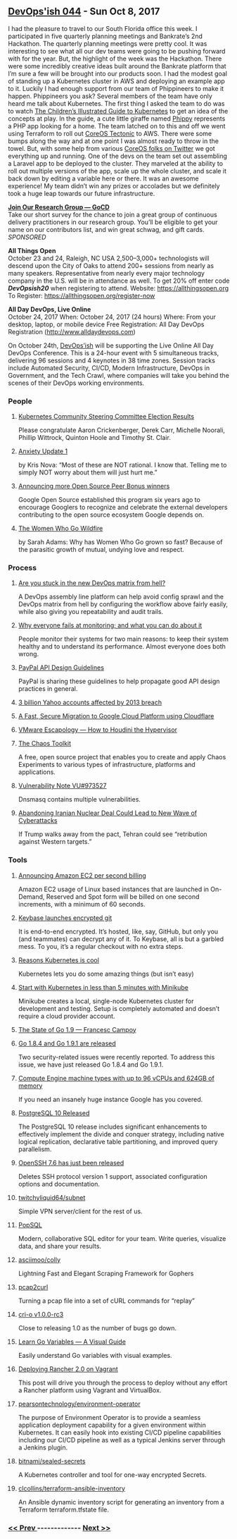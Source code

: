 ## [DevOps'ish 044](https://devopsish.com/044) - Sun Oct 8, 2017

I had the pleasure to travel to our South Florida office this week. I participated in five quarterly planning meetings and Bankrate’s 2nd Hackathon. The quarterly planning meetings were pretty cool. It was interesting to see what all our dev teams were going to be pushing forward with for the year. But, the highlight of the week was the Hackathon. There were some incredibly creative ideas built around the Bankrate platform that I’m sure a few will be brought into our products soon. I had the modest goal of standing up a Kubernetes cluster in AWS and deploying an example app to it. Luckily I had enough support from our team of Phippineers to make it happen. Phippineers you ask? Several members of the team have only heard me talk about Kubernetes. The first thing I asked the team to do was to watch <a href="https://kubernetes.io/blog/2016/06/illustrated-childrens-guide-to-kubernetes/">The Children’s Illustrated Guide to Kubernetes</a> to get an idea of the concepts at play. In the guide, a cute little giraffe named <a href="https://deis.com/phippy/">Phippy</a> represents a PHP app looking for a home. The team latched on to this and off we went using Terraform to roll out <a href="https://coreos.com/tectonic">CoreOS Tectonic</a> to AWS. There were some bumps along the way and at one point I was almost ready to throw in the towel. But, with some help from various <a href="https://twitter.com/ChrisShort/status/915643979470970880">CoreOS folks on Twitter</a> we got everything up and running. One of the devs on the team set out assembling a Laravel app to be deployed to the cluster. They marveled at the ability to roll out multiple versions of the app, scale up the whole cluster, and scale it back down by editing a variable here or there. It was an awesome experience! My team didn’t win any prizes or accolades but we definitely took a huge leap towards our future infrastructure.

<a href="https://docs.google.com/forms/d/e/1FAIpQLSdsxfQbVbuVVRizNaDmD1_6nyyG5WNn4pKtfHElzO9kblnz5Q/viewform"><strong>Join Our Research Group — GoCD</strong></a><br/>Take our short survey for the chance to join a great group of continuous delivery practitioners in our research group. You’ll be eligible to get your name on our contributors list, and win great schwag, and gift cards. <em>SPONSORED</em>

<strong>All Things Open</strong><br/>October 23 and 24, Raleigh, NC USA
2,500–3,000+ technologists will descend upon the City of Oaks to attend 200+ sessions from nearly as many speakers. Representative from nearly every major technology company in the U.S. will be in attendance as well.
To get 20% off enter code <strong><em>DevOpsish20</em></strong> when registering to attend.
Website: <a href="https://allthingsopen.org">https://allthingsopen.org</a>
To Register: <a href="https://allthingsopen.org/register-now">https://allthingsopen.org/register-now</a>

<strong>All Day DevOps, Live Online</strong><br/>October 24, 2017
When: October 24, 2017 (24 hours)
Where: From your desktop, laptop, or mobile device
Free Registration: All Day DevOps Registration (<a href="http://www.alldaydevops.com">http://www.alldaydevops.com</a>)

On October 24th, <a href="https://devopsish.com/">DevOps’ish</a> will be supporting the Live Online All Day DevOps Conference. This is a 24-hour event with 5 simultaneous tracks, delivering 96 sessions and 4 keynotes in 38 time zones. Session tracks include Automated Security, CI/CD, Modern Infrastructure, DevOps in Government, and the Tech Crawl, where companies will take you behind the scenes of their DevOps working environments.

### People

1. [Kubernetes Community Steering Committee Election Results](https://kubernetes.io/blog/2017/10/kubernetes-community-steering-committee-election-results/)

     Please congratulate Aaron Crickenberger, Derek Carr, Michelle Noorali, Phillip Wittrock, Quinton Hoole and Timothy St. Clair.
1. [Anxiety Update 1](https://becomingkris.com/anxiety-update-1/)

    by Kris Nova: “Most of these are NOT rational. I know that. Telling me to simply NOT worry about them will just hurt me.”
1. [Announcing more Open Source Peer Bonus winners](https://opensource.googleblog.com/2017/10/more-open-source-peer-bonus-winners.html)

     Google Open Source established this program six years ago to encourage Googlers to recognize and celebrate the external developers contributing to the open source ecosystem Google depends on.
1. [The Women Who Go Wildfire](https://code.likeagirl.io/the-women-who-go-widlfire-faf53d989d14)

    by Sarah Adams: Why has Women Who Go grown so fast? Because of the parasitic growth of mutual, undying love and respect.
### Process

1. [Are you stuck in the new DevOps matrix from hell?](http://sdtimes.com/stuck-new-devops-matrix-hell/)

    A DevOps assembly line platform can help avoid config sprawl and the DevOps matrix from hell by configuring the workflow above fairly easily, while also giving you repeatability and audit trails.
1. [Why everyone fails at monitoring; and what you can do about it](http://codearcana.com/posts/2017/10/05/why-everyone-fails-at-monitoring-and-what-you-can-do-about-it.html)

     People monitor their systems for two main reasons: to keep their system healthy and to understand its performance. Almost everyone does both wrong.
1. [PayPal API Design Guidelines](https://github.com/paypal/api-standards/blob/master/api-style-guide.md)

     PayPal is sharing these guidelines to help propagate good API design practices in general.
1. [3 billion Yahoo accounts affected by 2013 breach](https://nakedsecurity.sophos.com/2017/10/04/3-billion-yahoo-accounts-affected-by-2013-breach/)

    
1. [A Fast, Secure Migration to Google Cloud Platform using Cloudflare](https://blog.cloudflare.com/a-fast-secure-migration-to-google-cloud-platform-using-cloudflare/)

    
1. [VMware Escapology — How to Houdini the Hypervisor](https://www.zerodayinitiative.com/blog/2017/10/04/vmware-escapology-how-to-houdini-the-hypervisor)

    
1. [The Chaos Toolkit](http://chaostoolkit.org/)

     A free, open source project that enables you to create and apply Chaos Experiments to various types of infrastructure, platforms and applications.
1. [Vulnerability Note VU#973527](http://www.kb.cert.org/vuls/id/973527)

     Dnsmasq contains multiple vulnerabilities.
1. [Abandoning Iranian Nuclear Deal Could Lead to New Wave of Cyberattacks](http://foreignpolicy.com/2017/10/02/abandoning-iranian-nuclear-deal-could-lead-to-new-wave-of-cyberattacks/)

     If Trump walks away from the pact, Tehran could see “retribution against Western targets.”
### Tools

1. [Announcing Amazon EC2 per second billing](https://aws.amazon.com/about-aws/whats-new/2017/10/announcing-amazon-ec2-per-second-billing/)

     Amazon EC2 usage of Linux based instances that are launched in On-Demand, Reserved and Spot form will be billed on one second increments, with a minimum of 60 seconds.
1. [Keybase launches encrypted git](https://keybase.io/blog/encrypted-git-for-everyone)

     It is end-to-end encrypted. It’s hosted, like, say, GitHub, but only you (and teammates) can decrypt any of it. To Keybase, all is but a garbled mess. To you, it’s a regular checkout with no extra steps.
1. [Reasons Kubernetes is cool](https://jvns.ca/blog/2017/10/05/reasons-kubernetes-is-cool/)

     Kubernetes lets you do some amazing things (but isn’t easy)
1. [Start with Kubernetes in less than 5 minutes with Minikube](http://cloudmaniac.net/minikube-kubernetes-in-5-minutes/)

     Minikube creates a local, single-node Kubernetes cluster for development and testing. Setup is completely automated and doesn’t require a cloud provider account.
1. [The State of Go 1.9 — Francesc Campoy](https://www.youtube.com/watch?v=vFJkH4qDjJ0)

    
1. [Go 1.8.4 and Go 1.9.1 are released](https://groups.google.com/forum/#!msg/golang-nuts/sHfMg4gZNps/a-HDgDDDAAAJ)

     Two security-related issues were recently reported. To address this issue, we have just released Go 1.8.4 and Go 1.9.1.
1. [Compute Engine machine types with up to 96 vCPUs and 624GB of memory](https://cloudplatform.googleblog.com/2017/10/new-compute-engine-machine-types.html)

     If you need an insanely huge instance Google has you covered.
1. [PostgreSQL 10 Released](https://www.postgresql.org/about/news/1786/)

     The PostgreSQL 10 release includes significant enhancements to effectively implement the divide and conquer strategy, including native logical replication, declarative table partitioning, and improved query parallelism.
1. [OpenSSH 7.6 has just been released](http://www.openssh.com/txt/release-7.6)

     Deletes SSH protocol version 1 support, associated configuration options and documentation.
1. [twitchyliquid64/subnet](https://github.com/twitchyliquid64/subnet)

     Simple VPN server/client for the rest of us.
1. [PopSQL](https://popsql.io/)

     Modern, collaborative SQL editor for your team. Write queries, visualize data, and share your results.
1. [asciimoo/colly](https://github.com/asciimoo/colly)

     Lightning Fast and Elegant Scraping Framework for Gophers
1. [pcap2curl](https://isc.sans.edu/forums/diary/pcap2curl+Turning+a+pcap+file+into+a+set+of+cURL+commands+for+replay/22900/)

     Turning a pcap file into a set of cURL commands for “replay”
1. [cri-o v1.0.0-rc3](https://github.com/kubernetes-incubator/cri-o/releases/tag/v1.0.0-rc3)

     Close to releasing 1.0 as the number of bugs go down.
1. [Learn Go Variables — A Visual Guide](https://blog.learngoprogramming.com/learn-go-lang-variables-visual-tutorial-and-ebook-9a061d29babe)

     Easily understand Go variables with visual examples.
1. [Deploying Rancher 2.0 on Vagrant](http://www.joseluisgomez.com/automation/deploying-rancher-2-0-vagrant/)

     This post will drive you through the process to deploy without any effort a Rancher platform using Vagrant and VirtualBox.
1. [pearsontechnology/environment-operator](https://github.com/pearsontechnology/environment-operator)

     The purpose of Environment Operator is to provide a seamless application deployment capability for a given environment within Kubernetes. It can easily hook into existing CI/CD pipeline capabilities including our CI/CD pipeline as well as a typical Jenkins server through a Jenkins plugin.
1. [bitnami/sealed-secrets](https://github.com/bitnami/sealed-secrets)

     A Kubernetes controller and tool for one-way encrypted Secrets.
1. [clcollins/terraform-ansible-inventory](https://github.com/clcollins/terraform-ansible-inventory)

     An Ansible dynamic inventory script for generating an inventory from a Terraform terraform.tfstate file.

### [ << Prev ](sreweekly-43.md) ------------- [ Next >> ](sreweekly-45.md)
